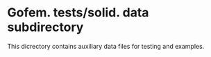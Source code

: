 # Gofem. tests/solid. data subdirectory

This dicrectory contains auxiliary data files for testing and examples.
